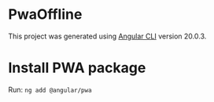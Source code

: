 # PwaOffline

This project was generated using [Angular CLI](https://github.com/angular/angular-cli) version 20.0.3.

# Install PWA package

Run: ```ng add @angular/pwa```